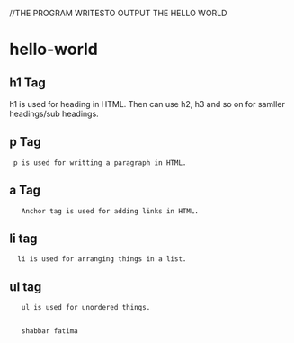 //THE PROGRAM WRITESTO OUTPUT THE HELLO WORLD
# hello-world
## h1 Tag
   h1 is used for heading in HTML. Then can use h2, h3 and so on for samller headings/sub headings.
## p Tag 

     p is used for writting a paragraph in HTML.
     
## a Tag
       Anchor tag is used for adding links in HTML.
       
 ## li tag
      li is used for arranging things in a list.
      
  ## ul tag
       ul is used for unordered things.
      
       
       shabbar fatima
